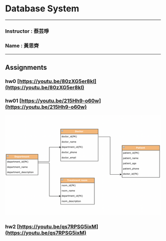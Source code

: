 # Database System
***
### Instructor : 蔡芸琤
### Name : 黃思齊
***
## Assignments

### hw0 [https://youtu.be/80zXG5er8kI](https://youtu.be/80zXG5er8kI)

### hw01 [https://youtu.be/215Hh9-o60w](https://youtu.be/215Hh9-o60w)
![image](https://github.com/41071134h/DB/blob/main/hw01.png)

### hw2 [https://youtu.be/qs7RPSG5ixM](https://youtu.be/qs7RPSG5ixM)
